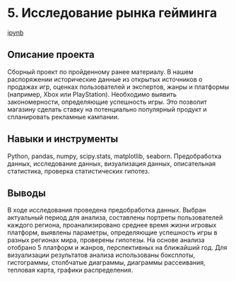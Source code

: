# 5. Исследование рынка гейминга

[ipynb](https://github.com/Natalyas23/Portfolio/blob/main/5.%20Исследование%20рынка%20гейминга/5.%20Исследование%20рынка%20гейминга.ipynb)

## Описание проекта

Сборный проект по пройденному ранее материалу. В нашем распоряжении исторические данные из открытых источников о продажах игр, оценках пользователей и экспертов, жанры и платформы (например, Xbox или PlayStation). Необходимо выявить  закономерности, определяющие успешность игры.  Это позволит магазину сделать ставку на потенциально популярный продукт и спланировать рекламные кампании.  

## Навыки и инструменты

Python, pandas, numpy, scipy.stats, matplotlib, seaborn. Предобработка данных, исследование данных, визуализация данных, описательная статистика, проверка статистических гипотез.

## Выводы

В ходе исследования проведена предобработка данных. Выбран актуальный период для анализа, составлены портреты пользователей каждого региона, проанализировано среднее время жизни игровых платформ, выявлены параметры, определяющие успешность игры в разных регионах мира, проверены гипотезы. На основе анализа отобрано 5 платформ и жанров, перспективных на ближайший год. Для визуализации результатов анализа использованы боксплоты,  гистограммы, столбчатые диаграммы, диаграммы рассеивания, тепловая карта, графики распределения.
